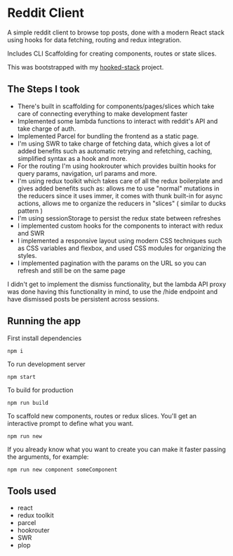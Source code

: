 # Reddit Client

A simple reddit client to browse top posts, done with a modern React stack using hooks for data fetching, routing and redux integration.

Includes CLI Scaffolding for creating components, routes or state slices.

This was bootstrapped with my [hooked-stack](https://github.com/brunomolteni/hooked-stack) project.

## The Steps I took

- There's built in scaffolding for components/pages/slices which take care of connecting everything to make development faster
- Implemented some lambda functions to interact with reddit's API and take charge of auth.
- Implemented Parcel for bundling the frontend as a static page.
- I'm using SWR to take charge of fetching data, which gives a lot of added benefits such as automatic retrying and refetching, caching, simplified syntax as a hook and more.
- For the routing I'm using hookrouter which provides builtin hooks for query params, navigation, url params and more.
- I'm using redux toolkit which takes care of all the redux boilerplate and gives added benefits such as: allows me to use "normal" mutations in the reducers since it uses immer, it comes with thunk built-in for async actions, allows me to organize the reducers in "slices" ( similar to ducks pattern )
- I'm using sessionStorage to persist the redux state between refreshes
- I implemented custom hooks for the components to interact with redux and SWR
- I implemented a responsive layout using modern CSS techniques such as CSS variables and flexbox, and used CSS modules for organizing the styles.
- I implemented pagination with the params on the URL so you can refresh and still be on the same page

I didn't get to implement the dismiss functionality, but the lambda API proxy was done having this functionality in mind, to use the /hide endpoint and have dismissed posts be persistent across sessions. 

## Running the app

First install dependencies

```
npm i
```

To run development server

```
npm start
```

To build for production

```
npm run build
```

To scaffold new components, routes or redux slices. You'll get an interactive prompt to define what you want.

```
npm run new
```

If you already know what you want to create you can make it faster passing the arguments, for example:

```
npm run new component someComponent
```

## Tools used

- react
- redux toolkit
- parcel
- hookrouter
- SWR
- plop
